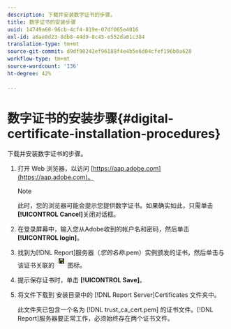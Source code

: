 ```yaml
---
description: 下载并安装数字证书的步骤。
title: 数字证书的安装步骤
uuid: 14749a68-96cb-4cf4-819e-07df065e4016
exl-id: a8ae8d23-8db8-44d9-8c45-e552da81c384
translation-type: tm+mt
source-git-commit: d9df90242ef96188f4e4b5e6d04cfef196b0a628
workflow-type: tm+mt
source-wordcount: '136'
ht-degree: 42%

---
```


# 数字证书的安装步骤{#digital-certificate-installation-procedures}

下载并安装数字证书的步骤。

1. 打开 Web 浏览器，以访问 [https://aap.adobe.com](https://aap.adobe.com)。

   >[!NOTE]
   >
   >此时，您的浏览器可能会提示您提供数字证书。如果确实如此，只需单击&#x200B;**[!UICONTROL Cancel]**&#x200B;关闭对话框。

1. 在登录屏幕中，输入您从Adobe收到的帐户名和密码，然后单击&#x200B;**[!UICONTROL login]**。
1. 找到为[!DNL Report]服务器（*您的名称*.pem）实例颁发的证书，然后单击与该证书关联的![](assets/btn_save_certificatedownload.PNG)图标。
1. 提示保存证书时，单击 **[!UICONTROL Save]**。
1. 将文件下载到 安装目录中的 [!DNL Report Server]Certificates 文件夹中。

   此文件夹已包含一个名为 [!DNL trust_ca_cert.pem] 的证书文件。[!DNL Report]服务器要正常工作，必须始终存在两个证书文件。
